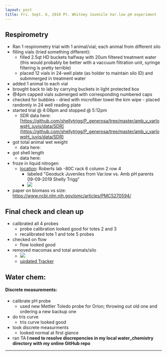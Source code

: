 ```yaml
---
layout: post
title: Fri. Sept. 6, 2019 Pt. Whitney Juvenile Var.low pH experiment
---
```


## Respirometry 
- Ran 1 respirometry trial with 1 animal/vial; each animal from different silo
- filling vials (tried something different):
	- filled 2.5qt HD buckets halfway with 20um filtered treatment water (this would probably be better with a vaccuum filtration unit, syringe filtering is pretty terrible)
	- placed 12 vials in 24-well plate (as holder to maintain silo ID) and submmerged in treatment water
- added 1 animal to each vial
- brought back to lab by carrying buckets in light protected box
- @4pm capped vials submerged with corresponding numbered caps 
- checked for bubbles
		- dried with microfiber towel the kim wipe
		- placed randomly in 24 well reading plate
- started trial @ 4:08pm and stopped @ 5:12pm
	- SDR data here: [https://github.com/shellytrigg/P_generosa/tree/master/amb_v_varlowpH_juvis/data/SDR](https://github.com/shellytrigg/P_generosa/tree/master/amb_v_varlowpH_juvis/data/SDR) 
- got total animal wet weight
	- data here: [](https://docs.google.com/spreadsheets/d/1ugMt_ntyyo-wYsKoaXSr2DyElOvokNLT_A39YkV8AGw/edit?usp=drive_web&ouid=103676931986694565603)
- got shell length
	- data here: [](https://docs.google.com/spreadsheets/d/1ugMt_ntyyo-wYsKoaXSr2DyElOvokNLT_A39YkV8AGw/edit?usp=drive_web&ouid=103676931986694565603) 
- froze in liquid nitrogen
	- [location](https://docs.google.com/spreadsheets/d/1Qsvz3QTURlPF_hX05BQxjom3484WuMfqQ1ILl9LEljU/edit?pli=1#gid=2006985773): Roberts lab -80C rack 6 column 2 row 4
		- labeled "Geoduck Juveniles from Var.low vs. Amb pH parents 09-09-2019 Shelly Trigg"
		- [![](https://drive.google.com/uc?export=view&id=1Os8UB5t42XsSdQVhk1RCuETPWsSZdCWl)](https://drive.google.com/open?id=1Os8UB5t42XsSdQVhk1RCuETPWsSZdCWl) 
- paper on biomass vs size: https://www.ncbi.nlm.nih.gov/pmc/articles/PMC5270594/	
	
## Final check and clean up
- calibrated all 4 probes
	- probe calibration looked good for totes 2 and 3
	- recalibrated tote 1 and tote 5 probes 
- checked on flow
	- flow looked good 
- removed macomas and total animals/silo
	- [![](https://drive.google.com/uc?export=view&id=1s-uBpc_EWYSXCyNKV4O2qmBUA2HVKu32)](https://drive.google.com/open?id=1s-uBpc_EWYSXCyNKV4O2qmBUA2HVKu32) 
	- [updated Tracker](https://docs.google.com/spreadsheets/d/1sYalqcHomuMCbMZfOMwra1GdD5CuVDymZ-1wrUwZ4ag/edit#gid=0)

## Water chem:
#### Discrete measurements:
- calibrate pH probe
	- used new Mettler Toledo probe for Orion; throwing out old one and ordering a new backup one
- do tris curve
	- tris curve looked good
- took discrete measurments
	- looked normal at first glance 
- ran TA 
**I need to resolve discrepencies in my local water_chemistry directory with my online GitHub repo**



------
